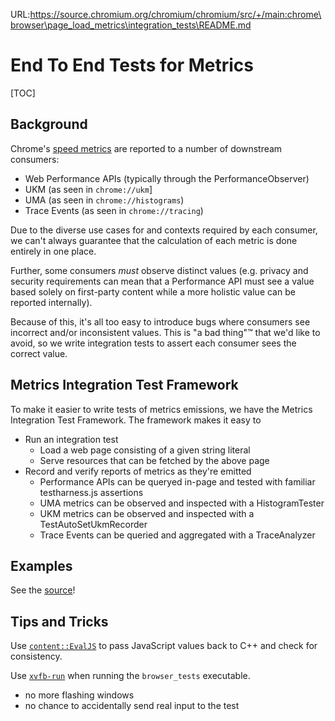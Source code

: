 URL:https://source.chromium.org/chromium/chromium/src/+/main:chrome\browser\page_load_metrics\integration_tests\README.md
# End To End Tests for Metrics

[TOC]

## Background
Chrome's [speed metrics][csm] are reported to a number of downstream consumers:

- Web Performance APIs (typically through the PerformanceObserver)
- UKM (as seen in `chrome://ukm`]
- UMA (as seen in `chrome://histograms`)
- Trace Events (as seen in `chrome://tracing`)

Due to the diverse use cases for and contexts required by each consumer, we
can't always guarantee that the calculation of each metric is done entirely in
one place.

Further, some consumers _must_ observe distinct values (e.g. privacy
and security requirements can mean that a Performance API must see a value
based solely on first-party content while a more holistic value can be reported
internally).

Because of this, it's all too easy to introduce bugs where
consumers see incorrect and/or inconsistent values. This is "a bad thing"™ that
we'd like to avoid, so we write integration tests to assert each consumer sees
the correct value.

## Metrics Integration Test Framework
To make it easier to write tests of metrics emissions, we have the Metrics
Integration Test Framework. The framework makes it easy to

- Run an integration test
    - Load a web page consisting of a given string literal
    - Serve resources that can be fetched by the above page
- Record and verify reports of metrics as they're emitted
    - Performance APIs can be queryed in-page and tested with familiar
      testharness.js assertions
    - UMA metrics can be observed and inspected with a HistogramTester
    - UKM metrics can be observed and inspected with a TestAutoSetUkmRecorder
    - Trace Events can be queried and aggregated with a TraceAnalyzer

## Examples
See the [source](metric_integration_test.cc)!

## Tips and Tricks
Use [`content::EvalJS`][evaljs] to pass JavaScript values back to C++ and check for
consistency.

Use [`xvfb-run`][xvfb-run] when running the `browser_tests` executable.

- no more flashing windows
- no chance to accidentally send real input to the test

[csm]: https://docs.google.com/document/d/1Ww487ZskJ-xBmJGwPO-XPz_QcJvw-kSNffm0nPhVpj8
[evaljs]: /content/public/test/browser_test_utils.h
[xvfb-run]: https://manpages.debian.org/testing/xvfb/xvfb-run.1.en.html

